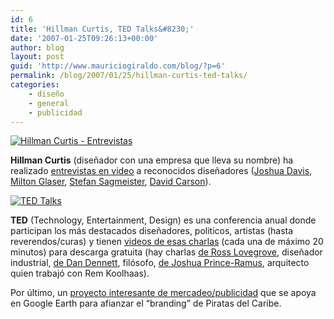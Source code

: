 ```yaml
---
id: 6
title: 'Hillman Curtis, TED Talks&#8230;'
date: '2007-01-25T09:26:13+00:00'
author: blog
layout: post
guid: 'http://www.mauriciogiraldo.com/blog/?p=6'
permalink: /blog/2007/01/25/hillman-curtis-ted-talks/
categories:
    - diseño
    - general
    - publicidad
---
```


[![Hillman Curtis - Entrevistas](//www.mauriciogiraldo.com/blog/wp-content/uploads/2007/04/hillmancurtis.jpg)](http://www.hillmancurtis.com/hc_web/film_video.shtml)

**Hillman Curtis** (diseñador con una empresa que lleva su nombre) ha realizado [entrevistas en video](http://www.hillmancurtis.com/hc_web/film_video.shtml) a reconocidos diseñadores ([Joshua Davis](http://www.hillmancurtis.com/hc_web/film_video/source/cpro_joshdavis.php), [Milton Glaser](http://www.hillmancurtis.com/hc_web/film_video/source/milton.php), [Stefan Sagmeister](http://www.hillmancurtis.com/hc_web/film_video/source/sag.php), [David Carson](http://www.hillmancurtis.com/hc_web/film_video/source/carson.php)).

[![TED Talks](//www.mauriciogiraldo.com/blog/wp-content/uploads/2007/03/tedtalks.gif)](http://www.ted.com/tedtalks/ "clic para ver las TED Talks")

**TED** (Technology, Entertainment, Design) es una conferencia anual donde participan los más destacados diseñadores, politicos, artistas (hasta reverendos/curas) y tienen [videos de esas charlas](http://www.ted.com/tedtalks/) (cada una de máximo 20 minutos) para descarga gratuita (hay charlas [de Ross Lovegrove](http://www.ted.com/tedtalks/tedtalksplayer.cfm?key=r_lovegrove), diseñador industrial, [de Dan Dennett](http://www.ted.com/tedtalks/tedtalksplayer.cfm?key=d_dennett), filósofo, [de Joshua Prince-Ramus](http://www.ted.com/tedtalks/tedtalksplayer.cfm?key=j_prince_ramus), arquitecto quien trabajó con Rem Koolhaas).

Por último, un [proyecto interesante de mercadeo/publicidad](http://www.discoverpirateisland.com/) que se apoya en Google Earth para afianzar el “branding” de Piratas del Caribe.